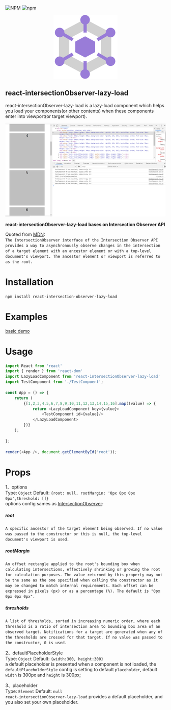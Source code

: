 ![NPM](https://img.shields.io/npm/l/react-intersection-observer-lazy-load.svg?style=popout) ![npm](https://img.shields.io/npm/v/react-intersection-observer-lazy-load.svg?style=flat-square)

<div style="text-align:center">
  <img src='./image/logo.png'/>
</div> 

## react-intersectionObserver-lazy-load

react-intersectionObserver-lazy-load is a lazy-load component which helps you load your components(or other contents) when these components enter into viewport(or target viewport).   

<div style="text-align:center">
  <img src='./image/demo.png'/>
</div> 

**react-intersectionObserver-lazy-load bases on Intersection Observer API**

Quoted from [MDN](https://developer.mozilla.org/en-US/docs/Web/API/IntersectionObserver):  
`The IntersectionObserver interface of the Intersection Observer API provides a way to asynchronously observe changes in the intersection of a target element with an ancestor element or with a top-level document's viewport. The ancestor element or viewport is referred to as the root.`  

# Installation  
`npm install react-intersection-observer-lazy-load`   
 
# Examples  
[basic demo](https://promise-coding.github.io/react-intersectionObserver-lazy-load/)

# Usage  
```js   
import React from 'react'
import { render } from 'react-dom'
import LazyLoadComponent from 'react-intersectionObserver-lazy-load'
import TestComponent from './TestCompoent';

const App = () => {
    return (
        {[1,2,3,4,5,6,7,8,9,10,11,12,13,14,15,16].map((value) => {
            return <LazyLoadComponent key={value}>
                <TestComponent id={value}/>
            </LazyLoadComponent>
        })}
    );

};

render(<App />, document.getElementById('root'));
```

# Props  
1、options  
Type: `Object`  Default: `{root: null, rootMargin: '0px 0px 0px 0px',threshold: []}`  
options config sames as [IntersectionObserver](https://developer.mozilla.org/en-US/docs/Web/API/IntersectionObserver):
##### root  

`A specific ancestor of the target element being observed. If no value was passed to the constructor or this is null, the top-level document's viewport is used.`  

##### rootMargin  
`An offset rectangle applied to the root's bounding box when calculating intersections, effectively shrinking or growing the root for calculation purposes. The value returned by this property may not be the same as the one specified when calling the constructor as it may be changed to match internal requirements. Each offset can be expressed in pixels (px) or as a percentage (%). The default is "0px 0px 0px 0px".`
##### thresholds  
`A list of thresholds, sorted in increasing numeric order, where each threshold is a ratio of intersection area to bounding box area of an observed target. Notifications for a target are generated when any of the thresholds are crossed for that target. If no value was passed to the constructor, 0 is used.`  

2、defaultPlaceholderStyle  
Type: `Object`  Default: `{width:300, height:300}`  
a default placeholder is presented when a component is not loaded, the `defaultPlaceholderStyle` config is setting to default `placeholder`, default `width` is 300px and `height` is 300px;  

3、placeholder  
Type: `Element`  Default: `null`  
`react-intersectionObserver-lazy-load` provides a default placeholder, and you also set your own placeholder. 
